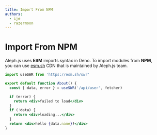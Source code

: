 ```yaml
---
title: Import From NPM
authors:
  - ije
  - razermoon
---
```


# Import From NPM

Aleph.js uses **ESM** imports syntax in Deno. To import modules from **NPM**, you can use [esm.sh](https://esm.sh) CDN that is maintained by Aleph.js team.

```jsx
import useSWR from 'https://esm.sh/swr'

export default function About() {
  const { data, error } = useSWR('/api/user', fetcher)

  if (error) {
    return <div>failed to load</div>
  }
  if (!data) {
    return <div>loading...</div>
  }
  return <div>hello {data.name}!</div>
}
```
